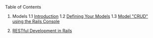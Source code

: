 Table of Contents

1. Models
1.1 [Introduction](models1.md)
1.2 [Defining Your Models](models2.md)
1.3 [Model "CRUD" using the Rails Console](models2.md)

2. [RESTful Development in Rails](restful1.md)
